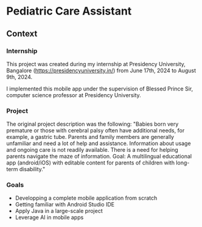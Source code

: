 # Pediatric Care Assistant

## Context 

### Internship

This project was created during my internship at Presidency University, Bangalore (https://presidencyuniversity.in/) from June 17th, 2024 to August 9th, 2024. 

I implemented this mobile app under the supervision of Blessed Prince Sir, computer science professor at Presidency University.

### Project

The original project description was the following:
"Babies born very premature or those with cerebral palsy often have additional needs, for example, a gastric tube. Parents and family members are generally unfamiliar and need a lot of help and assistance. Information about usage and ongoing care is not readily available. There is a need for helping parents navigate the maze of information. Goal: A multilingual educational app (android/iOS) with editable content for parents of children with long-term disability."

### Goals

- Developping a complete mobile application from scratch
- Getting familiar with Android Studio IDE
- Apply Java in a large-scale project
- Leverage AI in mobile apps
